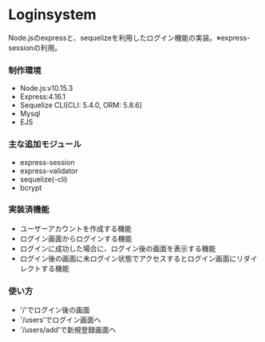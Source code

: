 # Loginsystem
Node.jsのexpressと、sequelizeを利用したログイン機能の実装。※express-sessionの利用。

### 制作環境  
- Node.js:v10.15.3  
- Express:4.16.1  
- Sequelize CLI[CLI: 5.4.0, ORM: 5.8.6]  
- Mysql  
- EJS 

### 主な追加モジュール
- express-session
- express-validator
- sequelize(-cli)
- bcrypt

### 実装済機能  
- ユーザーアカウントを作成する機能
- ログイン画面からログインする機能
- ログインに成功した場合に、ログイン後の画面を表示する機能
- ログイン後の画面に未ログイン状態でアクセスするとログイン画面にリダイレクトする機能

### 使い方
- '/'でログイン後の画面
- '/users'でログイン画面へ
- '/users/add'で新規登録画面へ
